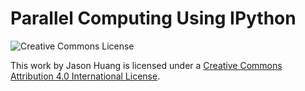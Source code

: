 # Parallel Computing Using IPython
![Creative Commons License](https://i.creativecommons.org/l/by/4.0/88x31.png)

This work by Jason Huang is licensed under a [Creative Commons Attribution 4.0 International License](http://creativecommons.org/licenses/by/4.0/).

